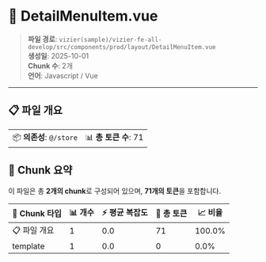 # 📄 DetailMenuItem.vue

> **파일 경로**: `vizier(sample)/vizier-fe-all-develop/src/components/prod/layout/DetailMenuItem.vue`  
> **생성일**: 2025-10-01  
> **Chunk 수**: 2개  
> **언어**: Javascript / Vue
---


## 📋 파일 개요

| | |
|--|--|
| 📦 **의존성**: `@/store` | 📊 **총 토큰 수**: 71 |






## 🧩 Chunk 요약

이 파일은 총 **2개의 chunk**로 구성되어 있으며, **71개의 토큰**을 포함합니다.

| 🧩 Chunk 타입 | 📊 개수 | ⚡ 평균 복잡도 | 📝 총 토큰 | 📈 비율 |
|---------------|--------|-------------|----------|--------|
| 📋 파일 개요 | 1 | 0.0 | 71 | 100.0% |
| template | 1 | 0.0 | 0 | 0.0% |

